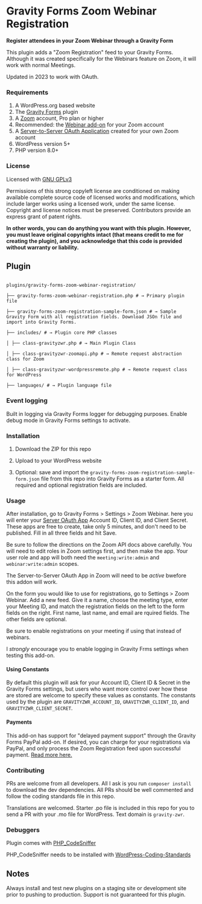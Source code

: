 # Gravity Forms Zoom Webinar Registration

**Register attendees in your Zoom Webinar through a Gravity Form**

This plugin adds a "Zoom Registration" feed to your Gravity Forms. Although it was created specifically for the Webinars feature on Zoom, it will work with normal Meetings.

Updated in 2023 to work with OAuth.

### Requirements

 1. A WordPress.org based website
 2. The [Gravity Forms](https://www.gravityforms.com/) plugin
 3. A [Zoom](https://zoom.us/) account, Pro plan or higher
 4. Recommended: the [Webinar add-on](https://zoom.us/webinar) for your Zoom account
 5. A [Server-to-Server OAuth Application](https://marketplace.zoom.us/docs/guides/build/server-to-server-oauth-app/) created for your own Zoom account
 6. WordPress version 5+
 7. PHP version 8.0+

### License

Licensed with [GNU GPLv3](https://choosealicense.com/licenses/gpl-3.0/) 

Permissions of this strong copyleft license are conditioned on making available complete source code of licensed works and modifications, which include larger works using a licensed work, under the same license. Copyright and license notices must be preserved. Contributors provide an express grant of patent rights.

**In other words, you can do anything you want with this plugin. However, you must leave original copyrights intact (that means credit to me for creating the plugin), and you acknowledge that this code is provided without warranty or liability.**

  

## Plugin

```shell

plugins/gravity-forms-zoom-webinar-registration/

├── gravity-forms-zoom-webinar-registration.php # → Primary plugin file

├── gravity-forms-zoom-registration-sample-form.json # → Sample Gravity Form with all registration fields. Download JSOn file and import into Gravity Forms.

├── includes/ # → Plugin core PHP classes

│ ├── class-gravityzwr.php # → Main Plugin Class

│ ├── class-gravityzwr-zoomapi.php # → Remote request abstraction class for Zoom

│ ├── class-gravityzwr-wordpressremote.php # → Remote request class for WordPress

├── languages/ # → Plugin language file

```

### Event logging

Built in logging via Gravity Forms logger for debugging purposes. Enable debug mode in Gravity Forms settings to activate.

### Installation

1. Download the ZIP for this repo

2. Upload to your WordPress website

3. Optional: save and import the `gravity-forms-zoom-registration-sample-form.json` file from this repo into Gravity Forms as a starter form. All required and optional registration fields are included.

### Usage

After installation, go to Gravity Forms > Settings > Zoom Webinar. here you will enter your [Server OAuth App](https://marketplace.zoom.us/docs/guides/build/server-to-server-oauth-app/) Account ID, Client ID, and Client Secret. These apps are free to create, take only 5 minutes, and don't need to be published. Fill in all three  fields and hit Save.

Be sure to follow the directions on the Zoom API docs above carefully. You will need to edit roles in Zoom settings first, and then make the app. Your user role and app will both need the `meeting:write:admin` and `webinar:write:admin` scopes.

The Server-to-Server OAuth App in Zoom will need to be *active* bwefore this addon will work.

On the form you would like to use for registrations, go to Settings > Zoom Webinar. Add a new feed. Give it a name, choose the meeting type, enter your Meeting ID, and match the registration fields on the left to the form fields on the right. First name, last name, and email are rquired fields. The other fields are optional.

Be sure to enable registrations on your meeting if using that instead of webinars.

I *strongly* encourage you to enable logging in Gravity Frms settings when testing this add-on.

#### Using Constants

By default this plugin will ask for your Account ID, Client ID & Secret in the Gravity Forms settings, but users who want more control over how these are stored are welcome to specify these values as constants. The constants used by the plugin are `GRAVITYZWR_ACCOUNT_ID`, `GRAVITYZWR_CLIENT_ID`, and `GRAVITYZWR_CLIENT_SECRET`.

#### Payments

This add-on has support for "delayed payment support" through the Gravity Forms PayPal add-on. If desired, you can charge for your registrations via PayPal, and only process the Zoom Registration feed upon successful payment. [Read more here.](https://docs.gravityforms.com/setting-up-paypal-payments-standard/)

### Contributing

PRs are welcome from all developers. All I ask is you run `composer install` to download the dev dependencies. All PRs should be well commented and follow the coding standards file in this repo.

Translations are welcomed. Starter .po file is included in this repo for you to send a PR with your .mo file for WordPress. Text domain is `gravity-zwr`.

### Debuggers

Plugin comes with [PHP_CodeSniffer](https://github.com/squizlabs/PHP_CodeSniffer)

PHP_CodeSniffer needs to be installed with [WordPress-Coding-Standards](https://github.com/WordPress-Coding-Standards/WordPress-Coding-Standards)

## Notes

Always install and test new plugins on a staging site or development site prior to pushing to production. Support is not guaranteed for this plugin.